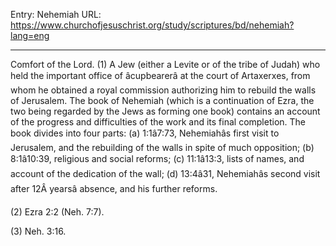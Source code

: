Entry: Nehemiah
URL: https://www.churchofjesuschrist.org/study/scriptures/bd/nehemiah?lang=eng

---

Comfort of the Lord. (1) A Jew (either a Levite or of the tribe of Judah) who held the important office of âcupbearerâ at the court of Artaxerxes, from whom he obtained a royal commission authorizing him to rebuild the walls of Jerusalem. The book of Nehemiah (which is a continuation of Ezra, the two being regarded by the Jews as forming one book) contains an account of the progress and difficulties of the work and its final completion. The book divides into four parts: (a) 1:1â7:73, Nehemiahâs first visit to Jerusalem, and the rebuilding of the walls in spite of much opposition; (b) 8:1â10:39, religious and social reforms; (c) 11:1â13:3, lists of names, and account of the dedication of the wall; (d) 13:4â31, Nehemiahâs second visit after 12Â yearsâ absence, and his further reforms.

(2) Ezra 2:2 (Neh. 7:7).

(3) Neh. 3:16.
